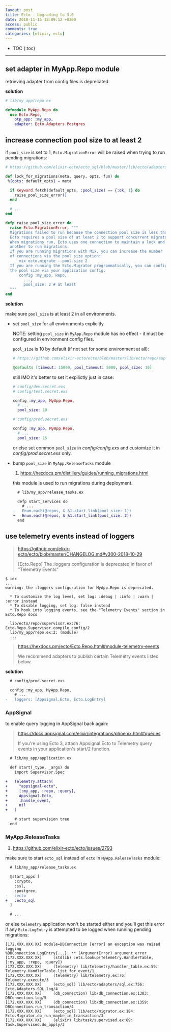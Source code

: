 ```yaml
---
layout: post
title: Ecto - Upgrading to 3.0
date: 2018-11-15 18:09:12 +0300
access: public
comments: true
categories: [elixir, ecto]
---
```


<!-- more -->

* TOC
{:toc}
<hr>

set adapter in MyApp.Repo module
--------------------------------

retrieving adapter from config files is deprecated.

**solution**

```elixir
# lib/my_app/repo.ex

defmodule MyApp.Repo do
  use Ecto.Repo,
    otp_app: :my_app,
    adapter: Ecto.Adapters.Postgres
```

increase connection pool size to at least 2
-------------------------------------------

if `pool_size` is set to 1, `Ecto.MigrationError` will be raised when trying
to run pending migrations:

```elixir
# https://github.com/elixir-ecto/ecto_sql/blob/master/lib/ecto/adapters/sql.ex

def lock_for_migrations(meta, query, opts, fun) do
 %{opts: default_opts} = meta

  if Keyword.fetch(default_opts, :pool_size) == {:ok, 1} do
    raise_pool_size_error()
  end

  # ...
end

defp raise_pool_size_error do
  raise Ecto.MigrationError, """
  Migrations failed to run because the connection pool size is less than 2.
  Ecto requires a pool size of at least 2 to support concurrent migrators.
  When migrations run, Ecto uses one connection to maintain a lock and
  another to run migrations.
  If you are running migrations with Mix, you can increase the number
  of connections via the pool size option:
      mix ecto.migrate --pool-size 2
  If you are running the Ecto.Migrator programmatically, you can configure
  the pool size via your application config:
      config :my_app, Repo,
        ...,
        pool_size: 2 # at least
  """
end
```

**solution**

make sure `pool_size` is at least 2 in all environments.

- set `pool_size` for all environments explicitly

  NOTE: setting `pool_size` in `MyApp.Repo` module has no effect -
        it must be configured in environment config files.

  `pool_size` is 10 by default (if not set for some environment at all):

  ```elixir
  # https://github.com/elixir-ecto/ecto/blob/master/lib/ecto/repo/supervisor.ex

  @defaults [timeout: 15000, pool_timeout: 5000, pool_size: 10]
  ```

  still IMO it's better to set it expilictly just in case:

  ```elixir
  # config/dev.secret.exs
  # config/test.secret.exs

  config :my_app, MyApp.Repo,
    # ...
    pool_size: 10
  ```

  ```elixir
  # config/prod.secret.exs

  config :my_app, MyApp.Repo,
    # ...
    pool_size: 15
  ```

  or else set common `pool_size` in _config/config.exs_ and customize it
  in _config/prod.secret.exs_ only.

- bump `pool_size` in `MyApp.ReleaseTasks` module

  1. <https://hexdocs.pm/distillery/guides/running_migrations.html>

  this module is used to run migrations during deployment.

  ```diff
    # lib/my_app/release_tasks.ex

    defp start_services do
      # ...
  -   Enum.each(@repos, & &1.start_link(pool_size: 1))
  +   Enum.each(@repos, & &1.start_link(pool_size: 2))
    end
  ```

use telemetry events instead of loggers
---------------------------------------

> <https://github.com/elixir-ecto/ecto/blob/master/CHANGELOG.md#v300-2018-10-29>
>
> [Ecto.Repo] The :loggers configuration is deprecated in favor of "Telemetry
> Events"

```
$ iex
...
warning: the :loggers configuration for MyApp.Repo is deprecated.

  * To customize the log level, set log: :debug | :info | :warn | :error instead
  * To disable logging, set log: false instead
  * To hook into logging events, see the "Telemetry Events" section in Ecto.Repo docs

  lib/ecto/repo/supervisor.ex:76: Ecto.Repo.Supervisor.compile_config/2
  lib/my_app/repo.ex:2: (module)
  ...
```

> <https://hexdocs.pm/ecto/Ecto.Repo.html#module-telemetry-events>
>
> We recommend adapters to publish certain Telemetry events listed below.

**solution**

```diff
  # config/prod.secret.exs

  config :my_app, MyApp.Repo,
    # ...
-   loggers: [Appsignal.Ecto, Ecto.LogEntry]
```

### AppSignal

to enable query logging in AppSignal back again:

> <https://docs.appsignal.com/elixir/integrations/phoenix.html#queries>
>
> If you're using Ecto 3, attach Appsignal.Ecto to Telemetry query events
> in your application's start/2 function.

```diff
  # lib/my_app/application.ex

  def start(_type, _args) do
    import Supervisor.Spec

+   Telemetry.attach(
+     "appsignal-ecto",
+     [:my_app, :repo, :query],
+     Appsignal.Ecto,
+     :handle_event,
+     nil
+   )

    # start supervision tree
  end
```

### MyApp.ReleaseTasks

1. <https://github.com/elixir-ecto/ecto/issues/2793>

make sure to start `ecto_sql` instead of `ecto` in `MyApp.ReleaseTasks` module:

```diff
  # lib/my_app/release_tasks.ex

  @start_apps [
    :crypto,
    :ssl,
    :postgrex,
-   :ecto
+   :ecto_sql
  ]

  # ...
```

or else `telemetry` application won't be started either and you'll get this
error if any `Ecto.LogEntry` is attempted to be logged when running pending
migrations:

```
[172.XXX.XXX.XX] module=DBConnection [error] an exception was raised logging
%DBConnection.LogEntry{...}: ** (ArgumentError) argument error
[172.XXX.XXX.XX]     (stdlib) :ets.lookup(Telemetry.HandlerTable, [:my_app, :repo, :query])
[172.XXX.XXX.XX]     (telemetry) lib/telemetry/handler_table.ex:59: Telemetry.HandlerTable.list_for_event/1
[172.XXX.XXX.XX]     (telemetry) lib/telemetry.ex:76: Telemetry.execute/3
[172.XXX.XXX.XX]     (ecto_sql) lib/ecto/adapters/sql.ex:756: Ecto.Adapters.SQL.log/4
[172.XXX.XXX.XX]     (db_connection) lib/db_connection.ex:1303: DBConnection.log/5
[172.XXX.XXX.XX]     (db_connection) lib/db_connection.ex:1359: DBConnection.run_transaction/4
[172.XXX.XXX.XX]     (ecto_sql) lib/ecto/migrator.ex:184: Ecto.Migrator.do_run_maybe_in_transaction/3
[172.XXX.XXX.XX]     (elixir) lib/task/supervised.ex:89: Task.Supervised.do_apply/2
```
